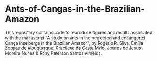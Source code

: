 # Ants-of-Cangas-in-the-Brazilian-Amazon

This repository contains code to reproduce figures and results associated with the manuscript 
“A study on ants in the neglected and endangered Canga inselbergs in the Brazilian Amazon”, by Rogério R. Silva, Emília Zoppas de Albuquerque, Gracilene da Costa Melo, Joanes de Jesus Moreira Nunes & Rony Peterson Santos Almeida.
